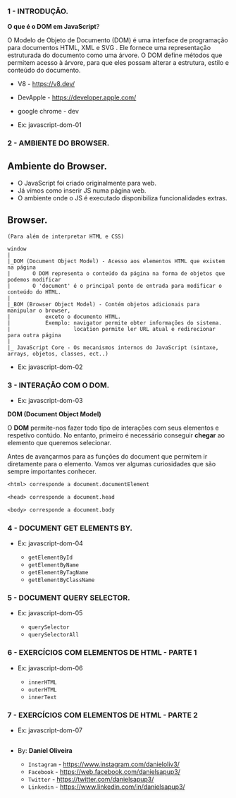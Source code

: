 ### 1 - INTRODUÇÃO.
**O que é o DOM em JavaScript**?

O Modelo de Objeto de Documento (DOM) é uma interface de programação para documentos HTML, XML e SVG . Ele fornece uma representação estruturada do documento como uma árvore. O DOM define métodos que permitem acesso à árvore, para que eles possam alterar a estrutura, estilo e conteúdo do documento.


- V8 - https://v8.dev/
- DevApple - https://developer.apple.com/
- google chrome - dev

- Ex: javascript-dom-01


### 2 - AMBIENTE DO BROWSER.
## Ambiente do Browser.

- O JavaScript foi criado originalmente para web.
- Já vimos como inserir JS numa página web.
- O ambiente onde o JS é executado disponibiliza funcionalidades extras.

## Browser.

    (Para além de interpretar HTML e CSS)

    window
    |
    |_DOM (Document Object Model) - Acesso aos elementos HTML que existem na página
    |       O DOM representa o conteúdo da página na forma de objetos que podemos modificar
    |       O 'document' é o principal ponto de entrada para modificar o conteúdo do HTML.
    |
    |_BOM (Browser Object Model) - Contém objetos adicionais para manipular o browser,
    |           exceto o documento HTML.
    |           Exemplo: navigator permite obter informações do sistema.
    |                    location permite ler URL atual e redirecionar para outra página
    |
    |_ JavaScript Core - Os mecanismos internos do JavaScript (sintaxe, arrays, objetos, classes, ect..)

- Ex: javascript-dom-02


### 3 - INTERAÇÃO COM O DOM.
- Ex: javascript-dom-03

**DOM (Document Object Model)**

O **DOM** permite-nos fazer todo tipo de interações com seus elementos e respetivo contúdo.
No entanto, primeiro é necessário conseguir **chegar** ao elemento que queremos selecionar.

Antes de avançarmos para as funções do document que permitem ir diretamente para o elemento.
Vamos ver algumas curiosidades que são sempre importantes conhecer.

```txt
<html> corresponde a document.documentElement 

<head> corresponde a document.head

<body> corresponde a document.body
```

### 4 - DOCUMENT GET ELEMENTS BY.
- Ex: javascript-dom-04

  - `getElementById`
  - `getElementByName`
  - `getElementByTagName`
  - `getElementByClassName`


### 5 - DOCUMENT QUERY SELECTOR.
- Ex: javascript-dom-05

  - `querySelector`
  - `querySelectorAll`

### 6 - EXERCÍCIOS COM ELEMENTOS DE HTML - PARTE 1
- Ex: javascript-dom-06

  - `innerHTML`
  - `outerHTML`
  - `innerText`

### 7 -  EXERCÍCIOS COM ELEMENTOS DE HTML - PARTE 2
- Ex: javascript-dom-07


































##



##

- By:  **Daniel Oliveira**

  - `Instagram` - https://www.instagram.com/danieloliv3/
  - `Facebook` - https://web.facebook.com/danielsapup3/
  - `Twitter` - https://twitter.com/danielsapup3/
  - `Linkedin` - https://www.linkedin.com/in/danielsapup3/

  ##